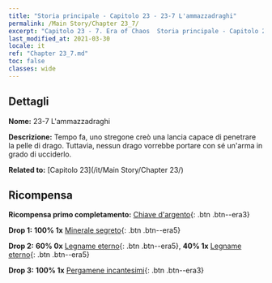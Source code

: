 ```yaml
---
title: "Storia principale - Capitolo 23 - 23-7 L'ammazzadraghi"
permalink: /Main Story/Chapter 23_7/
excerpt: "Capitolo 23 - 7. Era of Chaos  Storia principale - Capitolo 23_7. 23-7 L'ammazzadraghi"
last_modified_at: 2021-03-30
locale: it
ref: "Chapter 23_7.md"
toc: false
classes: wide
---
```


## Dettagli

 **Nome:** 23-7 L'ammazzadraghi

 **Descrizione:** Tempo fa, uno stregone creò una lancia capace di penetrare la pelle di drago. Tuttavia, nessun drago vorrebbe portare con sé un'arma in grado di ucciderlo.

 **Related to:** [Capitolo 23](/it/Main Story/Chapter 23/)

## Ricompensa

 **Ricompensa primo completamento:** [Chiave d'argento](/it/Items/con_693/){: .btn .btn--era3}

 **Drop 1:** **100% 1x** [Minerale segreto](/it/Items/mat_75/){: .btn .btn--era5}

 **Drop 2:** **60% 0x** [Legname eterno](/it/Items/mat_69/){: .btn .btn--era5}, **40% 1x** [Legname eterno](/it/Items/mat_69/){: .btn .btn--era5}

 **Drop 3:** **100% 1x** [Pergamene incantesimi](/it/Items/con_694/){: .btn .btn--era3}

